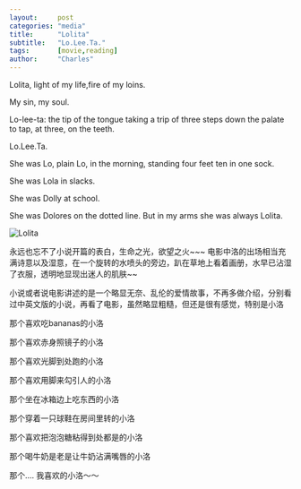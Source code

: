 ```yaml
---
layout:     post
categories: "media"
title:      "Lolita"
subtitle:   "Lo.Lee.Ta."
tags:       [movie,reading]
author:     "Charles"
---
```


Lolita, light of my life,fire of my loins.

My sin, my soul.

Lo-lee-ta: the tip of the tongue taking a trip of three steps down the palate to tap, at three, on the teeth.

Lo.Lee.Ta.

She was Lo, plain Lo, in the morning, standing four feet ten in one sock.

She was Lola in slacks.

She was Dolly at school.

She was Dolores on the dotted line. But in my arms she was always Lolita.

![Lolita]({{site.imageurl}}/lolita.jpg)

永远也忘不了小说开篇的表白，生命之光，欲望之火~~~
电影中洛的出场相当充满诗意以及湿意，在一个旋转的水喷头的旁边，趴在草地上看着画册，水早已沾湿了衣服，透明地显现出迷人的肌肤~~

小说或者说电影讲述的是一个略显无奈、乱伦的爱情故事，不再多做介绍，分别看过中英文版的小说，再看了电影，虽然略显粗糙，但还是很有感觉，特别是小洛

那个喜欢吃bananas的小洛

那个喜欢赤身照镜子的小洛

那个喜欢光脚到处跑的小洛

那个喜欢用脚来勾引人的小洛

那个坐在冰箱边上吃东西的小洛

那个穿着一只球鞋在房间里转的小洛

那个喜欢把泡泡糖粘得到处都是的小洛

那个喝牛奶是老是让牛奶沾满嘴唇的小洛

那个....   我喜欢的小洛～～
